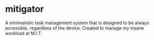 mitigator
=========

A minimalistic task management system that is designed to be always accessible, regardless of the device. Created to manage my insane workload at M.I.T.